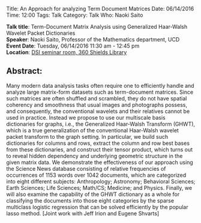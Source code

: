 Title: An Approach for analyzing Term Document Matrices
Date: 06/14/2016
Time: 12:00 
Tags: Talk
Category: Talk
Who: Naoki Saito

__Talk title__: Term-Document Matrix Analysis using Generalized Haar-Walsh Wavelet Packet Dictionaries     
__Speaker__: Naoki Saito, Professor of the Mathematics department, UCD     
__Event Date__: Tuesday, 06/14/2016 11:30 am - 12:45 pm    
__Location__: [DSI seminar room, 360 Shields Library]({filename}../../directions.md)    

## Abstract: 
Many modern data analysis tasks often require one to efficiently handle and analyze large matrix-form datasets such as term-document matrices. Since such matrices are often shuffled and scrambled, they do not have spatial coherency and smoothness that usual images and photographs possess, and consequently, the conventional wavelets and their relatives cannot be used in practice. Instead we propose to use our multiscale basis dictionaries for graphs, i.e., the Generalized Haar-Walsh Transform (GHWT), which is a true generalization of the conventional Haar-Walsh wavelet packet transform to the graph setting. In particular, we build such dictionaries for columns and rows, extract the column and row best bases from these dictionaries, and construct their tensor product, which turns out to reveal hidden dependency and underlying geometric structure in the given matrix data. We demonstrate the effectiveness of our approach using the Science News database consisting of relative frequencies of occurrences of 1153 words over 1042 documents, which are categorized into eight different subjects: Anthropology; Astronomy; Behavioral Sciences; Earth Sciences; Life Sciences; Math/CS; Medicine; and Physics. Finally, we will also examine the capability of the GHWT dictionary as a whole for classifying the documents into those eight categories by the sparse multiclass logistic regression that can be solved efficiently by the popular lasso method. [Joint work with Jeff Irion and Eugene Shvarts]



